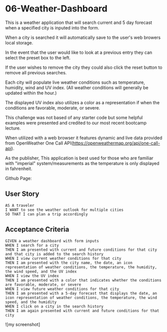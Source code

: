 # 06-Weather-Dashboard
This is a weather application that will search current and 5 day forecast when a specified city is inputed into the form.

When a city is searched it will automatically save to the user's web browers local storage.

In the event that the user would like to look at a previous entry they can select the preset box to the left.

If the user wishes to remove the city they could also click the reset button to remove all previous searches.

Each city will populate live weather conditions such as temperature, humidity, wind and UV index. (All weather conditions will generally be updated within the hour.)

The displayed UV index also utilizes a color as a representation if when the conditions are favorable, moderate, or severe.

This challenge was not based of any starter code but some helpful examples were presented and credited to our most recent bootcamp lecture.

When utilized with a web browser it features dynamic and live data provided from OpenWeather One Call API(https://openweathermap.org/api/one-call-api).

As the publisher, This application is best used for those who are familiar with "imperial" system/measurements as the temperature is only displayed in fahrenheit.


Github Page:

## User Story

```
AS A traveler
I WANT to see the weather outlook for multiple cities
SO THAT I can plan a trip accordingly
```

## Acceptance Criteria

```
GIVEN a weather dashboard with form inputs
WHEN I search for a city
THEN I am presented with current and future conditions for that city and that city is added to the search history
WHEN I view current weather conditions for that city
THEN I am presented with the city name, the date, an icon representation of weather conditions, the temperature, the humidity, the wind speed, and the UV index
WHEN I view the UV index
THEN I am presented with a color that indicates whether the conditions are favorable, moderate, or severe
WHEN I view future weather conditions for that city
THEN I am presented with a 5-day forecast that displays the date, an icon representation of weather conditions, the temperature, the wind speed, and the humidity
WHEN I click on a city in the search history
THEN I am again presented with current and future conditions for that city
```


![my screenshot]